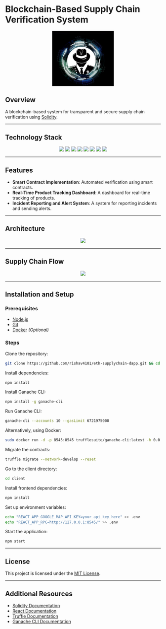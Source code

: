 # Blockchain-Based Supply Chain Verification System

<p align="center">
  <img src="logo.png" width="200">
</p>

## Overview
A blockchain-based system for transparent and secure supply chain verification using [Solidity](https://docs.soliditylang.org/en/v0.8.4/).

---

## Technology Stack

<p align="center">
  <img src="https://github.com/rishav4101/eth-supplychain-dapp/blob/main/images/ganachetrans.png" width="90">
  <img src="https://github.com/rishav4101/eth-supplychain-dapp/blob/main/images/Solidity.svg" width="80">
  <img src="https://github.com/rishav4101/eth-supplychain-dapp/blob/main/images/react.png" width="80">
  <img src="https://github.com/rishav4101/eth-supplychain-dapp/blob/main/images/trufflenew.png" width="50">
  <img src="https://github.com/rishav4101/eth-supplychain-dapp/blob/main/images/web3.jpg" width="60">
  <img src="https://github.com/rishav4101/eth-supplychain-dapp/blob/main/images/mat.png" width="60">
  <img src="https://github.com/rishav4101/eth-supplychain-dapp/blob/main/images/express.svg" width="50">
  <img src="https://github.com/rishav4101/eth-supplychain-dapp/blob/main/images/nginx.png" width="80">
</p>

---

## Features
- **Smart Contract Implementation**: Automated verification using smart contracts.
- **Real-Time Product Tracking Dashboard**: A dashboard for real-time tracking of products.
- **Incident Reporting and Alert System**: A system for reporting incidents and sending alerts.

---

## Architecture

<p align="center">  
    <img src="https://github.com/rishav4101/eth-supplychain-dapp/blob/main/images/architecturefinal.png?raw=true">  
</p>

---

## Supply Chain Flow

<p align="center">  
    <img src="https://github.com/rishav4101/eth-supplychain-dapp/blob/main/images/flow.png" width="300">  
</p>

---

## Installation and Setup

### Prerequisites
- [Node.js](https://nodejs.org/)
- [Git](https://git-scm.com/)
- [Docker](https://www.docker.com/) *(Optional)*

### Steps
Clone the repository:
```bash
git clone https://github.com/rishav4101/eth-supplychain-dapp.git && cd eth-supplychain-dapp
```

Install dependencies:
```bash
npm install
```

Install Ganache CLI:
```bash
npm install -g ganache-cli
```

Run Ganache CLI:
```bash
ganache-cli --accounts 10 --gasLimit 6721975000
```

Alternatively, using Docker:
```bash
sudo docker run -d -p 8545:8545 trufflesuite/ganache-cli:latest -h 0.0.0.0 --accounts 10 --gasLimit 6721975000
```

Migrate the contracts:
```bash
truffle migrate --network=develop --reset
```

Go to the client directory:
```bash
cd client
```

Install frontend dependencies:
```bash
npm install
```

Set up environment variables:
```bash
echo "REACT_APP_GOOGLE_MAP_API_KEY=your_api_key_here" >> .env
echo "REACT_APP_RPC=http://127.0.0.1:8545/" >> .env
```

Start the application:
```bash
npm start
```

---

## License
This project is licensed under the [MIT License](https://opensource.org/licenses/MIT).

---

## Additional Resources
- [Solidity Documentation](https://docs.soliditylang.org/en/v0.8.4/)
- [React Documentation](https://reactjs.org/docs/getting-started.html)
- [Truffle Documentation](https://www.trufflesuite.com/docs/truffle/reference/configuration)
- [Ganache CLI Documentation](https://www.trufflesuite.com/docs/ganache/overview)

